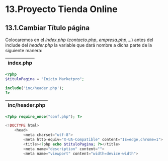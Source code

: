 13.Proyecto Tienda Online
=========================

13.1.Cambiar Título página
--------------------------
Colocaremos en el *index.php* (*contacto.php*, *empresa.php*,...) antes del include del *header.php* la variable que dará nombre a dicha parte de la siguiente manera:

| index.php |
|-----------|
```php
<?php 
$tituloPagina = "Inicio Marketpro";

include('inc/header.php');
?>
```

| inc/header.php |
|----------------|
```php
<?php require_once("conf.php"); ?>

<!DOCTYPE html>
    <head>
        <meta charset="utf-8">
        <meta http-equiv="X-UA-Compatible" content="IE=edge,chrome=1">
        <title><?php echo $tituloPagina; ?></title>
        <meta name="description" content="">
        <meta name="viewport" content="width=device-width">
```
